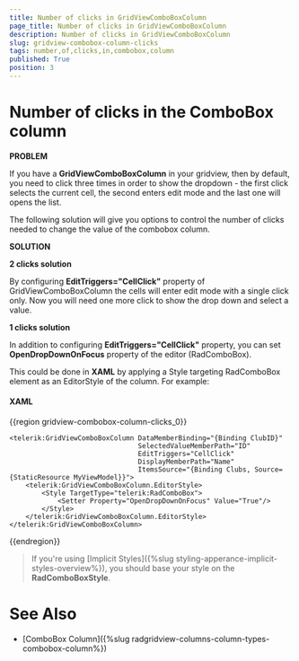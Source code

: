 ```yaml
---
title: Number of clicks in GridViewComboBoxColumn
page_title: Number of clicks in GridViewComboBoxColumn
description: Number of clicks in GridViewComboBoxColumn
slug: gridview-combobox-column-clicks
tags: number,of,clicks,in,combobox,column
published: True
position: 3
---
```


# Number of clicks in the ComboBox column

__PROBLEM__

If you have a __GridViewComboBoxColumn__ in your gridview, then by default, you need to click three times in order to show the dropdown - the first click selects the current cell, the second enters edit mode and the last one will opens the list.

The following solution will give you options to control the number of clicks needed to change the value of the combobox column.

__SOLUTION__

__2 clicks solution__

By configuring __EditTriggers="CellClick"__ property of GridViewComboBoxColumn the cells will enter edit mode with a single click only. Now you will need one more click to show the drop down and select a value.

__1 clicks solution__

In addition to configuring __EditTriggers="CellClick"__ property, you can set __OpenDropDownOnFocus__ property of the editor (RadComboBox). 

This could be done in __XAML__ by applying a Style targeting RadComboBox element as an EditorStyle of the column. For example:

#### __XAML__

{{region gridview-combobox-column-clicks_0}}

	<telerik:GridViewComboBoxColumn DataMemberBinding="{Binding ClubID}"
	                                SelectedValueMemberPath="ID"
	                                EditTriggers="CellClick"
	                                DisplayMemberPath="Name"
	                                ItemsSource="{Binding Clubs, Source={StaticResource MyViewModel}}">
        <telerik:GridViewComboBoxColumn.EditorStyle>
            <Style TargetType="telerik:RadComboBox">
                <Setter Property="OpenDropDownOnFocus" Value="True"/>
            </Style>
        </telerik:GridViewComboBoxColumn.EditorStyle>
    </telerik:GridViewComboBoxColumn>
{{endregion}}

>If you're using [Implicit Styles]({%slug styling-apperance-implicit-styles-overview%}), you should base your style on the __RadComboBoxStyle__.

# See Also

 * [ComboBox Column]({%slug radgridview-columns-column-types-combobox-column%}) 


